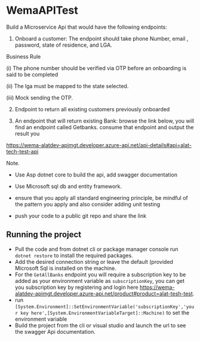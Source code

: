 # WemaAPITest
Build a Microservice Api that would have the following endpoints:
 
1. Onboard a customer: The endpoint should take phone Number, email , password, state of residence, and LGA.
 
Business Rule
 
(i) The phone number should be verified via OTP before an onboarding is said to be completed
 
(ii) The lga must be mapped to the state selected.
 
(iii) Mock sending the OTP.
 
 
2. Endpoint to return all existing customers previously onboarded
 
 
3. An endpoint that will return existing Bank: browse the link below, you will find an endpoint called Getbanks. consume that endpoint and output the result you  
 
https://wema-alatdev-apimgt.developer.azure-api.net/api-details#api=alat-tech-test-api
 
 
Note.
 
 - Use Asp dotnet core to build the api, add swagger documentation
 - Use Microsoft sql db and entity framework.
 - ensure that you apply all standard engineering principle, be mindful of the pattern you apply and also consider adding unit testing
 
- push your code to a public git repo and share the link

## Running the project
 - Pull the code and from dotnet cli or package manager console run `dotnet restore` to install the required packages.
 - Add the desired connection string or leave the default (provided Microsoft Sql is installed on the machine.
 - For the `GetAllBanks` endpoint you will require a subscription key to be added as your environment variable as `subscriptionKey`, you can get you subscription key by registering and login here https://wema-alatdev-apimgt.developer.azure-api.net/product#product=alat-tesh-test.
 - run `[System.Environment]::SetEnvironmentVariable('subscriptionKey','your key here',[System.EnvironmentVariableTarget]::Machine)` to set the environment variable
 - Build the project from the cli or visual studio and launch the url to see the swagger Api documentation.
